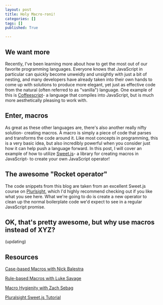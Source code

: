 ```yaml
---
layout: post
title: Holy Macro-roni!
categories: []
tags: []
published: True

---
```


## We want more
Recently, I've been learning more about how to get the most out of our favorite programming languages. Everyone knows that JavaScript in particular can quickly become unweidly and unsightly with just a bit of nesting, and many developers have already taken into their own hands to come up with solutions to produce more elegant, yet just as effective code from the natural (often referred to as "vanilla") language. One example of this is [Coffeescript](http://coffeescript.org/)- a language that compiles into JavaScript, but is much more aesthetically pleasing to work with.

## Enter, macros
As great as these other languages are, there's also another really nifty solution- creating macros. A macro is simply a piece of code that parses and transforms the code around it. Like most concepts in programming, this is a very basic idea, but also incredibly powerful when you consider just how it can help push a language forward. In this post, I will cover an example of how to utilize [Sweet.js](http://sweetjs.org/)- a library for creating macros in JavaScript- to create your own JavaScript operator!

## The awesome "Rocket operator"
The code snippets from this blog are taken from an excellent Sweet.js course on [Plurlsight](http://www.pluralsight.com/courses/sweet-js-get-started), which I'd highly recommend checking out if you like what you see here. What we're going to do is create a new operator to clean up the normal boilerplate code we'd expect to see in a regular JavaScript promise.

## OK, that's pretty awesome, but why use macros instead of XYZ?
(updating)

## Resources
[Case-based Macros with Nick Balestra](http://nick.balestra.ch/2015/sweetjs-case-macros-for-javascript/)

[Rule-based Macros with Luke Savage](http://lukesavage.me/technical/2015/08/29/sweetjs-and-rule-based-macros/)

[Macro Hygienity with Zach Sebag](http://zachsebag.com/2015/08/29/sweet.js-losingyourhygienity.html)

[Pluralsight Sweet.js Tutorial](http://www.pluralsight.com/courses/sweet-js-get-started)